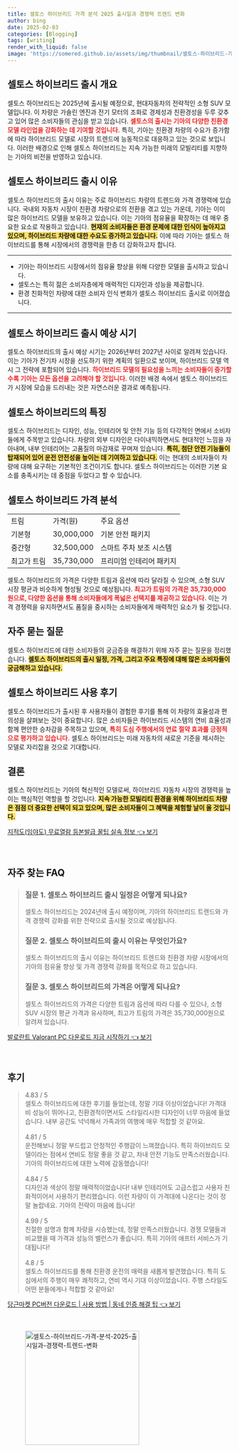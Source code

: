 ```yaml
---
title: 셀토스 하이브리드 가격 분석 2025 출시일과 경쟁력 트렌드 변화
author: bing
date: 2025-02-03
categories: [Blogging]
tags: [writing]
render_with_liquid: false
image: 'https://somered.github.io/assets/img/thumbnail/셀토스-하이브리드-가격-분석-2025-출시일과-경쟁력-트렌드-변화.webp'
---
```



<h2 id='셀토스 하이브리드 출시 개요'>셀토스 하이브리드 출시 개요</h2>

<p>셀토스 하이브리드는 2025년에 출시될 예정으로, 현대자동차의 전략적인 소형 SUV 모델입니다. 이 차량은 가솔린 엔진과 전기 모터의 조화로 경제성과 친환경성을 두루 갖추고 있어 많은 소비자들의 관심을 받고 있습니다. <b><span style="color: #ee2323;">셀토스의 출시는 기아의 다양한 친환경 모델 라인업을 강화하는 데 기여할 것입니다.</span></b> 특히, 기아는 친환경 차량의 수요가 증가함에 따라 하이브리드 모델로 시장의 트렌드에 능동적으로 대응하고 있는 것으로 보입니다. 이러한 배경으로 인해 셀토스 하이브리드는 지속 가능한 미래의 모빌리티를 지향하는 기아의 비전을 반영하고 있습니다.</p>

<h2 id='셀토스 하이브리드 출시 이유'>셀토스 하이브리드 출시 이유</h2>

<p>셀토스 하이브리드의 출시 이유는 주로 하이브리드 차량의 트렌드와 가격 경쟁력에 있습니다. 국내외 자동차 시장이 친환경 차량으로의 전환을 겪고 있는 가운데, 기아는 이미 많은 하이브리드 모델을 보유하고 있습니다. 이는 기아의 점유율을 확장하는 데 매우 중요한 요소로 작용하고 있습니다. <b><span style="background-color: #ffe066;">현재의 소비자들은 환경 문제에 대한 인식이 높아지고 있으며, 하이브리드 차량에 대한 수요도 증가하고 있습니다.</span></b> 이에 따라 기아는 셀토스 하이브리드를 통해 시장에서의 경쟁력을 한층 더 강화하고자 합니다.</p>

<hr />

<ul>
    <li>기아는 하이브리드 시장에서의 점유율 향상을 위해 다양한 모델을 출시하고 있습니다.</li>
    <li>셀토스는 특히 젊은 소비자층에게 매력적인 디자인과 성능을 제공합니다.</li>
    <li>환경 친화적인 차량에 대한 소비자 인식 변화가 셀토스 하이브리드 출시로 이어졌습니다.</li>
</ul>

<hr />

<h2 id='셀토스 하이브리드 출시 예상 시기'>셀토스 하이브리드 출시 예상 시기</h2>

<p>셀토스 하이브리드의 출시 예상 시기는 2026년부터 2027년 사이로 알려져 있습니다. 이는 기아가 전기차 시장을 선도하기 위한 계획의 일환으로 보이며, 하이브리드 모델 역시 그 전략에 포함되어 있습니다. <b><span style="color: #ee2323;">하이브리드 모델의 필요성을 느끼는 소비자들이 증가할수록 기아는 모든 옵션을 고려해야 할 것입니다.</span></b> 이러한 배경 속에서 셀토스 하이브리드가 시장에 모습을 드러내는 것은 자연스러운 결과로 예측됩니다.</p>

<h2 id='셀토스 하이브리드의 특징'>셀토스 하이브리드의 특징</h2>

<p>셀토스 하이브리드는 디자인, 성능, 인테리어 및 안전 기능 등의 다각적인 면에서 소비자들에게 주목받고 있습니다. 차량의 외부 디자인은 다이내믹하면서도 현대적인 느낌을 자아내며, 내부 인테리어는 고품질의 마감재로 꾸며져 있습니다. <b><span style="background-color: #ffe066;">특히, 첨단 안전 기능들이 탑재되어 있어 운전 안전성을 높이는 데 기여하고 있습니다.</span></b> 이는 현대의 소비자들이 차량에 대해 요구하는 기본적인 조건이기도 합니다. 셀토스 하이브리드는 이러한 기본 요소를 충족시키는 데 중점을 두었다고 할 수 있습니다.</p>

<h2 id='셀토스 하이브리드 가격 분석'>셀토스 하이브리드 가격 분석</h2>

<table>
    <tr>
        <td>트림</td>
        <td>가격(원)</td>
        <td>주요 옵션</td>
    </tr>
    <tr>
        <td>기본형</td>
        <td>30,000,000</td>
        <td>기본 안전 패키지</td>
    </tr>
    <tr>
        <td>중간형</td>
        <td>32,500,000</td>
        <td>스마트 주차 보조 시스템</td>
    </tr>
    <tr>
        <td>최고가 트림</td>
        <td>35,730,000</td>
        <td>프리미엄 인테리어 패키지</td>
    </tr>
</table>

<p>셀토스 하이브리드의 가격은 다양한 트림과 옵션에 따라 달라질 수 있으며, 소형 SUV 시장 평균과 비슷하게 형성될 것으로 예상됩니다. <b><span style="color: #ee2323;">최고가 트림의 가격은 35,730,000원으로, 다양한 옵션을 통해 소비자들에게 폭넓은 선택지를 제공하고 있습니다.</span></b> 이는 가격 경쟁력을 유지하면서도 품질을 중시하는 소비자들에게 매력적인 요소가 될 것입니다.</p>

<h2 id='자주 묻는 질문'>자주 묻는 질문</h2>

<p>셀토스 하이브리드에 대한 소비자들의 궁금증을 해결하기 위해 자주 묻는 질문을 정리했습니다. <b><span style="background-color: #ffe066;">셀토스 하이브리드의 출시 일정, 가격, 그리고 주요 특징에 대해 많은 소비자들이 궁금해하고 있습니다.</span></b></p>

<h2 id='셀토스 하이브리드 사용 후기'>셀토스 하이브리드 사용 후기</h2>

<p>셀토스 하이브리드가 출시된 후 사용자들이 경험한 후기를 통해 이 차량의 효율성과 편의성을 살펴보는 것이 중요합니다. 많은 소비자들은 하이브리드 시스템의 연비 효율성과 함께 편안한 승차감을 주목하고 있으며, <b><span style="color: #ee2323;">특히 도심 주행에서의 연료 절약 효과를 긍정적으로 평가하고 있습니다.</span></b> 셀토스 하이브리드는 미래 자동차의 새로운 기준을 제시하는 모델로 자리잡을 것으로 기대합니다.</p>

<h2 id='결론'>결론</h2>

<p>셀토스 하이브리드는 기아의 혁신적인 모델로써, 하이브리드 자동차 시장의 경쟁력을 높이는 핵심적인 역할을 할 것입니다. <b><span style="background-color: #ffe066;">지속 가능한 모빌리티 환경을 위해 하이브리드 차량은 점점 더 중요한 선택이 되고 있으며, 많은 소비자들이 그 혜택을 체험할 날이 올 것입니다.</span></b></p>


<p><a class="click-button" title="지적도(임야도) 무료열람 등본발급 꿀팁 실속 정보" href="https://somered.github.io/posts/%EC%A7%80%EC%A0%81%EB%8F%84(%EC%9E%84%EC%95%BC%EB%8F%84)-%EB%AC%B4%EB%A3%8C%EC%97%B4%EB%9E%8C-%EB%93%B1%EB%B3%B8%EB%B0%9C%EA%B8%89-%EA%BF%80%ED%8C%81-%EC%8B%A4%EC%86%8D-%EC%A0%95%EB%B3%B4/" rel="dofollow">지적도(임야도) 무료열람 등본발급 꿀팁 실속 정보 👈 보기</a></p><br>
<h2 id='자주_찾는_FAQ'>자주 찾는 FAQ</h2>
<div itemscope="" itemtype="https://schema.org/FAQPage"> 
<blockquote> 
<div itemscope="" itemprop="mainEntity" itemtype="https://schema.org/Question"> 
<h3 itemprop="name">질문 1. 셀토스 하이브리드 출시 일정은 어떻게 되나요?</h3> 
<div itemscope="" itemprop="acceptedAnswer" itemtype="https://schema.org/Answer"> 
<span itemprop="text"> 
<p>셀토스 하이브리드는 2024년에 출시 예정이며, 기아의 하이브리드 트렌드와 가격 경쟁력 강화를 위한 전략으로 출시될 것으로 예상됩니다.</p> 
</span> 
</div> 
</div> 
<div itemscope="" itemprop="mainEntity" itemtype="https://schema.org/Question"> 
<h3 itemprop="name">질문 2. 셀토스 하이브리드의 출시 이유는 무엇인가요?</h3> 
<div itemscope="" itemprop="acceptedAnswer" itemtype="https://schema.org/Answer"> 
<span itemprop="text"> 
<p>셀토스 하이브리드의 출시 이유는 하이브리드 트렌드와 친환경 차량 시장에서의 기아의 점유율 향상 및 가격 경쟁력 강화를 목적으로 하고 있습니다.</p> 
</span> 
</div> 
</div> 
<div itemscope="" itemprop="mainEntity" itemtype="https://schema.org/Question"> 
<h3 itemprop="name">질문 3. 셀토스 하이브리드의 가격은 어떻게 되나요?</h3> 
<div itemscope="" itemprop="acceptedAnswer" itemtype="https://schema.org/Answer"> 
<span itemprop="text"> 
<p>셀토스 하이브리드의 가격은 다양한 트림과 옵션에 따라 다를 수 있으나, 소형 SUV 시장의 평균 가격과 유사하며, 최고가 트림의 가격은 35,730,000원으로 알려져 있습니다.</p> 
</span> 
</div> 
</div> 
</blockquote> 
</div>
<p><a class="click-button" title="발로란트 Valorant PC 다운로드 지금 시작하기" href="https://somered.github.io/posts/%EB%B0%9C%EB%A1%9C%EB%9E%80%ED%8A%B8-Valorant-PC-%EB%8B%A4%EC%9A%B4%EB%A1%9C%EB%93%9C-%EC%A7%80%EA%B8%88-%EC%8B%9C%EC%9E%91%ED%95%98%EA%B8%B0/" rel="dofollow">발로란트 Valorant PC 다운로드 지금 시작하기 👈 보기</a></p><br>
<h2 id='후기'>후기</h2>
<div itemscope itemtype="https://schema.org/Product">
  <blockquote>
  <div itemprop="review" itemscope itemtype="https://schema.org/Review">
      <div itemprop="reviewRating" itemscope itemtype="https://schema.org/Rating"> <span itemprop="ratingValue">4.83</span> / <span itemprop="bestRating">5</span> </div>
      <span itemprop="reviewBody">셀토스 하이브리드에 대한 후기를 들었는데, 정말 기대 이상이었습니다! 가격대비 성능이 뛰어나고, 친환경적이면서도 스타일리시한 디자인이 너무 마음에 들었습니다. 내부 공간도 넉넉해서 가족과의 여행에 매우 적합할 것 같아요.</span>
  </div>
  <br>
  <div itemprop="review" itemscope itemtype="https://schema.org/Review">
      <div itemprop="reviewRating" itemscope itemtype="https://schema.org/Rating"> <span itemprop="ratingValue">4.81</span> / <span itemprop="bestRating">5</span> </div>
      <span itemprop="reviewBody">운전해보니 정말 부드럽고 안정적인 주행감이 느껴졌습니다. 특히 하이브리드 모델이라는 점에서 연비도 정말 좋을 것 같고, 차내 안전 기능도 만족스러웠습니다. 기아의 하이브리드에 대한 노력에 감동했습니다!</span>
  </div>
  <br>
  <div itemprop="review" itemscope itemtype="https://schema.org/Review">
      <div itemprop="reviewRating" itemscope itemtype="https://schema.org/Rating"> <span itemprop="ratingValue">4.84</span> / <span itemprop="bestRating">5</span> </div>
      <span itemprop="reviewBody">디자인과 색상이 정말 매력적이었습니다! 내부 인테리어도 고급스럽고 사용자 친화적이어서 사용하기 편리했습니다. 이런 차량이 이 가격대에 나온다는 것이 정말 놀랍네요. 기아의 전략이 마음에 듭니다!</span>
  </div>
  <br>
  <div itemprop="review" itemscope itemtype="https://schema.org/Review">
      <div itemprop="reviewRating" itemscope itemtype="https://schema.org/Rating"> <span itemprop="ratingValue">4.99</span> / <span itemprop="bestRating">5</span> </div>
      <span itemprop="reviewBody">친절한 설명과 함께 차량을 시승했는데, 정말 만족스러웠습니다. 경쟁 모델들과 비교했을 때 가격과 성능의 밸런스가 좋습니다. 특히 기아의 애프터 서비스가 기대됩니다!</span>
  </div>
  <br>
  <div itemprop="review" itemscope itemtype="https://schema.org/Review">
      <div itemprop="reviewRating" itemscope itemtype="https://schema.org/Rating"> <span itemprop="ratingValue">4.8</span> / <span itemprop="bestRating">5</span> </div>
      <span itemprop="reviewBody">셀토스 하이브리드를 통해 친환경 운전의 매력을 새롭게 발견했습니다. 특히 도심에서의 주행이 매우 쾌적하고, 연비 역시 기대 이상이었습니다. 주행 스타일도 어떤 분들에게나 적합할 것 같아요!</span>
  </div>
  </blockquote>
</div>
<p><a class="click-button" title="당근마켓 PC버전 다운로드 | 사용 방법 | 동네 인증 해결 팁" href="https://somered.github.io/posts/%EB%8B%B9%EA%B7%BC%EB%A7%88%EC%BC%93-PC%EB%B2%84%EC%A0%84-%EB%8B%A4%EC%9A%B4%EB%A1%9C%EB%93%9C-%EC%82%AC%EC%9A%A9-%EB%B0%A9%EB%B2%95-%EB%8F%99%EB%84%A4-%EC%9D%B8%EC%A6%9D-%ED%95%B4%EA%B2%B0-%ED%8C%81/" rel="dofollow">당근마켓 PC버전 다운로드 | 사용 방법 | 동네 인증 해결 팁 👈 보기</a></p><br>
<figure class="image"><img src="https://somered.github.io/assets/img/thumbnail/셀토스-하이브리드-가격-분석-2025-출시일과-경쟁력-트렌드-변화.webp" alt="셀토스-하이브리드-가격-분석-2025-출시일과-경쟁력-트렌드-변화" width="256" height="256"></figure>